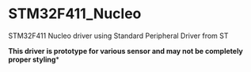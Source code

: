 # STM32F411_Nucleo
STM32F411 Nucleo driver using Standard Peripheral Driver
from ST

****This driver is prototype for various sensor and may not be completely proper styling*****
